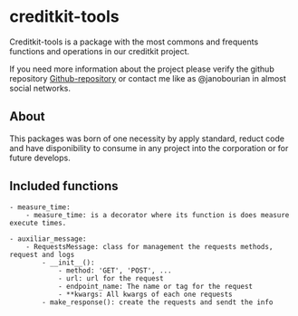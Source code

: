 # creditkit-tools

Creditkit-tools is a package with the most commons and frequents functions and operations in our creditkit project.

If you need more information about the project please verify the github repository
[Github-repository](https://github.com/JanoBourian/utils-creditkit)
or contact me like as @janobourian in almost social networks.

## About

This packages was born of one necessity by apply standard, reduct code and have disponibility to consume in any project into the corporation or for future develops.

## Included functions

    - measure_time: 
        - measure_time: is a decorator where its function is does measure execute times.

    - auxiliar_message:
        - RequestsMessage: class for management the requests methods, request and logs
            - __init__(): 
                - method: 'GET', 'POST', ...
                - url: url for the request
                - endpoint_name: The name or tag for the request
                - **kwargs: All kwargs of each one requests
            - make_response(): create the requests and sendt the info
